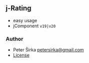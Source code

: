 ## j-Rating

- easy usage
- jComponent `v19|v20`

### Author

- Peter Širka <petersirka@gmail.com>
- [License](https://www.totaljs.com/license/)